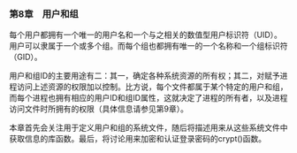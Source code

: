 ### 第8章　用户和组

每个用户都拥有一个唯一的用户名和一个与之相关的数值型用户标识符（UID）。用户可以隶属于一个或多个组。而每个组也都拥有唯一的一个名称和一个组标识符（GID）。

用户和组ID的主要用途有二：其一，确定各种系统资源的所有权；其二，对赋予进程访问上述资源的权限加以控制。比方说，每个文件都属于某个特定的用户和组，而每个进程也拥有相应的用户ID和组ID属性，这就决定了进程的所有者，以及进程访问文件时所拥有的权限（具体信息请参见第9章）。

本章首先会关注用于定义用户和组的系统文件，随后将描述用来从这些系统文件中获取信息的库函数。最后，将讨论用来加密和认证登录密码的crypt()函数。

